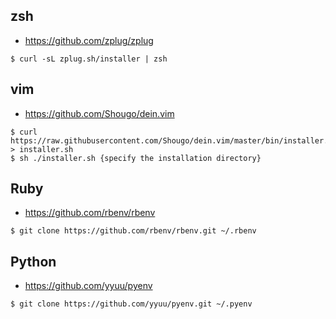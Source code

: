 ## zsh

+ https://github.com/zplug/zplug

```
$ curl -sL zplug.sh/installer | zsh
```

## vim

+ https://github.com/Shougo/dein.vim

```
$ curl https://raw.githubusercontent.com/Shougo/dein.vim/master/bin/installer.sh > installer.sh
$ sh ./installer.sh {specify the installation directory}
```

## Ruby

+ https://github.com/rbenv/rbenv

```
$ git clone https://github.com/rbenv/rbenv.git ~/.rbenv
```

## Python

+ https://github.com/yyuu/pyenv

```
$ git clone https://github.com/yyuu/pyenv.git ~/.pyenv
```
